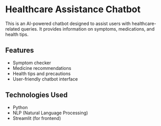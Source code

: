 # Healthcare Assistance Chatbot

This is an AI-powered chatbot designed to assist users with healthcare-related queries. It provides information on symptoms, medications, and health tips.

## Features
- Symptom checker
- Medicine recommendations
- Health tips and precautions
- User-friendly chatbot interface

## Technologies Used
- Python
- NLP (Natural Language Processing)
- Streamlit (for frontend)
